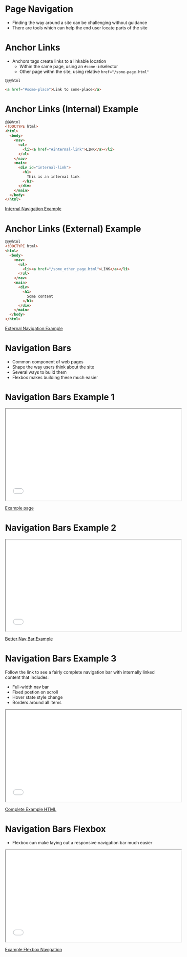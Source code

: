 # Page Navigation

  * Finding the way around a site can be challenging without guidance
  * There are tools which can help the end user locate parts of the site

# Anchor Links

* Anchors tags create links to a linkable location
    * Within the same page, using an `#some-id`selector
    * Other page withn the site, using relative `href="/some-page.html"`

```html
@@@html

<a href="#some-place">Link to some-place</a>
```

# Anchor Links (Internal) Example

```html
@@@html
<!DOCTYPE html>
<html>
  <body>
    <nav>
      <ul>
        <li><a href="#internal-link">LINK</a></li>
      </ul>
    </nav>
    <main>
      <div id="internal-link">
        <h1>
          This is an internal link
        </h1>
      </div>
    </main>
  </body>
</html>
```

[Internal Navigation Example](./navigation-anchors-internal.html)

# Anchor Links (External) Example

```html
@@@html
<!DOCTYPE html>
<html>
  <body>
    <nav>
      <ul>
        <li><a href="/some_other_page.html">LINK</a></li>
      </ul>
    </nav>
    <main>
      <div>
        <h1>
          Some content
        </h1>
      </div>
    </main>
  </body>
</html>
```

[External Navigation Example](./navigation-anchors-external-0.html)

# Navigation Bars

* Common component of web pages
* Shape the way users think about the site
* Several ways to build them
* Flexbox makes building these much easier

# Navigation Bars Example 1

<iframe height="300" width="575" src="./navigation-bars-example-simple.html" marginheight="0" marginwidth="0" scrolling="auto" width="100%" height="100%"></iframe>

[Example page](./navigation-bars-example-simple.html)


# Navigation Bars Example 2


<iframe height="300" width="575" src="./navigation-bars-example-better.html" marginheight="0" marginwidth="0" scrolling="auto" width="100%" height="100%"></iframe>

[Better Nav Bar Example](./navigation-bars-example-better.html)

# Navigation Bars Example 3

Follow the link to see a fairly complete navigation bar with internally linked content that includes:

  * Full-width nav bar
  * Fixed postion on scroll
  * Hover state style change
  * Borders around all items

<iframe height="300" width="575" src="./navigation-bars-example.html" marginheight="0" marginwidth="0" scrolling="auto" width="100%" height="100%"></iframe>

[Complete Example HTML](./navigation-bars-example.html)

# Navigation Bars Flexbox

* Flexbox can make laying out a responsive navigation bar much easier

<iframe height="300" width="575" src="./navigation-bars-flexbox.html" marginheight="0" marginwidth="0" scrolling="auto" width="100%" height="100%"></iframe>

[Example Flexbox Navigation](./navigation-bars-flexbox.html)
